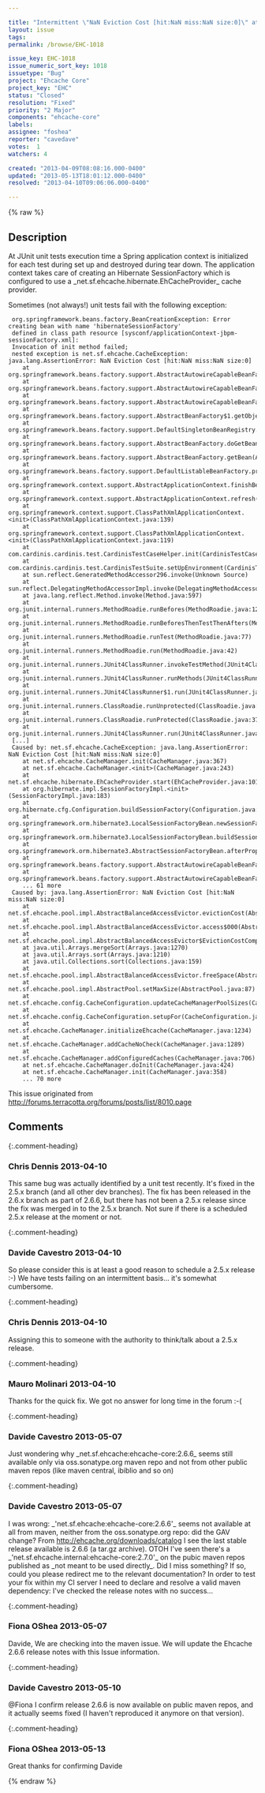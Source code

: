 ```yaml
---

title: "Intermittent \"NaN Eviction Cost [hit:NaN miss:NaN size:0]\" at CacheManager initialization time"
layout: issue
tags: 
permalink: /browse/EHC-1018

issue_key: EHC-1018
issue_numeric_sort_key: 1018
issuetype: "Bug"
project: "Ehcache Core"
project_key: "EHC"
status: "Closed"
resolution: "Fixed"
priority: "2 Major"
components: "ehcache-core"
labels: 
assignee: "foshea"
reporter: "cavedave"
votes:  1
watchers: 4

created: "2013-04-09T08:08:16.000-0400"
updated: "2013-05-13T18:01:12.000-0400"
resolved: "2013-04-10T09:06:06.000-0400"

---
```




{% raw %}



## Description

<div markdown="1" class="description">

At JUnit unit tests execution time a Spring application context is initialized for each test during set up and destroyed during tear down. 
The application context takes care of creating an Hibernate SessionFactory which is configured to use a \_net.sf.ehcache.hibernate.EhCacheProvider\_ cache provider. 

Sometimes (not always!) unit tests fail with the following exception: 


```
 org.springframework.beans.factory.BeanCreationException: Error creating bean with name 'hibernateSessionFactory' 
 defined in class path resource [sysconf/applicationContext-jbpm-sessionFactory.xml]: 
 Invocation of init method failed; 
 nested exception is net.sf.ehcache.CacheException: java.lang.AssertionError: NaN Eviction Cost [hit:NaN miss:NaN size:0]
 	at org.springframework.beans.factory.support.AbstractAutowireCapableBeanFactory.initializeBean(AbstractAutowireCapableBeanFactory.java:1420)
 	at org.springframework.beans.factory.support.AbstractAutowireCapableBeanFactory.doCreateBean(AbstractAutowireCapableBeanFactory.java:519)
 	at org.springframework.beans.factory.support.AbstractAutowireCapableBeanFactory.createBean(AbstractAutowireCapableBeanFactory.java:456)
 	at org.springframework.beans.factory.support.AbstractBeanFactory$1.getObject(AbstractBeanFactory.java:291)
 	at org.springframework.beans.factory.support.DefaultSingletonBeanRegistry.getSingleton(DefaultSingletonBeanRegistry.java:222)
 	at org.springframework.beans.factory.support.AbstractBeanFactory.doGetBean(AbstractBeanFactory.java:288)
 	at org.springframework.beans.factory.support.AbstractBeanFactory.getBean(AbstractBeanFactory.java:190)
 	at org.springframework.beans.factory.support.DefaultListableBeanFactory.preInstantiateSingletons(DefaultListableBeanFactory.java:563)
 	at org.springframework.context.support.AbstractApplicationContext.finishBeanFactoryInitialization(AbstractApplicationContext.java:895)
 	at org.springframework.context.support.AbstractApplicationContext.refresh(AbstractApplicationContext.java:425)
 	at org.springframework.context.support.ClassPathXmlApplicationContext.<init>(ClassPathXmlApplicationContext.java:139)
 	at org.springframework.context.support.ClassPathXmlApplicationContext.<init>(ClassPathXmlApplicationContext.java:119)
 	at com.cardinis.cardinis.test.CardinisTestCaseHelper.init(CardinisTestCaseHelper.java:233)
 	at com.cardinis.cardinis.test.CardinisTestSuite.setUpEnvironment(CardinisTestSuite.java:189)
 	at sun.reflect.GeneratedMethodAccessor296.invoke(Unknown Source)
 	at sun.reflect.DelegatingMethodAccessorImpl.invoke(DelegatingMethodAccessorImpl.java:25)
 	at java.lang.reflect.Method.invoke(Method.java:597)
 	at org.junit.internal.runners.MethodRoadie.runBefores(MethodRoadie.java:122)
 	at org.junit.internal.runners.MethodRoadie.runBeforesThenTestThenAfters(MethodRoadie.java:86)
 	at org.junit.internal.runners.MethodRoadie.runTest(MethodRoadie.java:77)
 	at org.junit.internal.runners.MethodRoadie.run(MethodRoadie.java:42)
 	at org.junit.internal.runners.JUnit4ClassRunner.invokeTestMethod(JUnit4ClassRunner.java:88)
 	at org.junit.internal.runners.JUnit4ClassRunner.runMethods(JUnit4ClassRunner.java:51)
 	at org.junit.internal.runners.JUnit4ClassRunner$1.run(JUnit4ClassRunner.java:44)
 	at org.junit.internal.runners.ClassRoadie.runUnprotected(ClassRoadie.java:27)
 	at org.junit.internal.runners.ClassRoadie.runProtected(ClassRoadie.java:37)
 	at org.junit.internal.runners.JUnit4ClassRunner.run(JUnit4ClassRunner.java:42)
 [...]
 Caused by: net.sf.ehcache.CacheException: java.lang.AssertionError: NaN Eviction Cost [hit:NaN miss:NaN size:0]
 	at net.sf.ehcache.CacheManager.init(CacheManager.java:367)
 	at net.sf.ehcache.CacheManager.<init>(CacheManager.java:243)
 	at net.sf.ehcache.hibernate.EhCacheProvider.start(EhCacheProvider.java:101)
 	at org.hibernate.impl.SessionFactoryImpl.<init>(SessionFactoryImpl.java:183)
 	at org.hibernate.cfg.Configuration.buildSessionFactory(Configuration.java:1294)
 	at org.springframework.orm.hibernate3.LocalSessionFactoryBean.newSessionFactory(LocalSessionFactoryBean.java:860)
 	at org.springframework.orm.hibernate3.LocalSessionFactoryBean.buildSessionFactory(LocalSessionFactoryBean.java:779)
 	at org.springframework.orm.hibernate3.AbstractSessionFactoryBean.afterPropertiesSet(AbstractSessionFactoryBean.java:211)
 	at org.springframework.beans.factory.support.AbstractAutowireCapableBeanFactory.invokeInitMethods(AbstractAutowireCapableBeanFactory.java:1477)
 	at org.springframework.beans.factory.support.AbstractAutowireCapableBeanFactory.initializeBean(AbstractAutowireCapableBeanFactory.java:1417)
 	... 61 more
 Caused by: java.lang.AssertionError: NaN Eviction Cost [hit:NaN miss:NaN size:0]
 	at net.sf.ehcache.pool.impl.AbstractBalancedAccessEvictor.evictionCost(AbstractBalancedAccessEvictor.java:172)
 	at net.sf.ehcache.pool.impl.AbstractBalancedAccessEvictor.access$000(AbstractBalancedAccessEvictor.java:37)
 	at net.sf.ehcache.pool.impl.AbstractBalancedAccessEvictor$EvictionCostComparator.compare(AbstractBalancedAccessEvictor.java:63)
 	at java.util.Arrays.mergeSort(Arrays.java:1270)
 	at java.util.Arrays.sort(Arrays.java:1210)
 	at java.util.Collections.sort(Collections.java:159)
 	at net.sf.ehcache.pool.impl.AbstractBalancedAccessEvictor.freeSpace(AbstractBalancedAccessEvictor.java:124)
 	at net.sf.ehcache.pool.impl.AbstractPool.setMaxSize(AbstractPool.java:87)
 	at net.sf.ehcache.config.CacheConfiguration.updateCacheManagerPoolSizes(CacheConfiguration.java:1656)
 	at net.sf.ehcache.config.CacheConfiguration.setupFor(CacheConfiguration.java:1545)
 	at net.sf.ehcache.CacheManager.initializeEhcache(CacheManager.java:1234)
 	at net.sf.ehcache.CacheManager.addCacheNoCheck(CacheManager.java:1289)
 	at net.sf.ehcache.CacheManager.addConfiguredCaches(CacheManager.java:706)
 	at net.sf.ehcache.CacheManager.doInit(CacheManager.java:424)
 	at net.sf.ehcache.CacheManager.init(CacheManager.java:358)
 	... 70 more
```


This issue originated from http://forums.terracotta.org/forums/posts/list/8010.page

</div>

## Comments


{:.comment-heading}
### **Chris Dennis** <span class="date">2013-04-10</span>

<div markdown="1" class="comment">

This same bug was actually identified by a unit test recently.  It's fixed in the 2.5.x branch (and all other dev branches).  The fix has been released in the 2.6.x branch as part of 2.6.6, but there has not been a 2.5.x release since the fix was merged in to the 2.5.x branch.  Not sure if there is a scheduled 2.5.x release at the moment or not.

</div>


{:.comment-heading}
### **Davide Cavestro** <span class="date">2013-04-10</span>

<div markdown="1" class="comment">

So please consider this is at least a good reason to schedule a 2.5.x release :-)
We have tests failing on an intermittent basis... it's somewhat cumbersome.

</div>


{:.comment-heading}
### **Chris Dennis** <span class="date">2013-04-10</span>

<div markdown="1" class="comment">

Assigning this to someone with the authority to think/talk about a 2.5.x release.

</div>


{:.comment-heading}
### **Mauro Molinari** <span class="date">2013-04-10</span>

<div markdown="1" class="comment">

Thanks for the quick fix. We got no answer for long time in the forum :-(

</div>


{:.comment-heading}
### **Davide Cavestro** <span class="date">2013-05-07</span>

<div markdown="1" class="comment">

Just wondering why \_net.sf.ehcache:ehcache-core:2.6.6\_ seems still available only via oss.sonatype.org maven repo and not from other public maven repos (like maven central, ibiblio and so on)

</div>


{:.comment-heading}
### **Davide Cavestro** <span class="date">2013-05-07</span>

<div markdown="1" class="comment">

I was wrong: \_'net.sf.ehcache:ehcache-core:2.6.6'\_ seems not available at all from maven, neither from the oss.sonatype.org repo: did the GAV change?
From http://ehcache.org/downloads/catalog I see the last stable release available is 2.6.6 (a tar.gz archive).
OTOH I've seen there's a \_'net.sf.ehcache.internal:ehcache-core:2.7.0'\_ on the pubic maven repos published as \_not meant to be used directly\_.
Did I miss something? If so, could you please redirect me to the relevant documentation? In order to test your fix within my CI server I need to declare and resolve a valid maven dependency: I've checked the release notes with no success...

</div>


{:.comment-heading}
### **Fiona OShea** <span class="date">2013-05-07</span>

<div markdown="1" class="comment">

Davide,
We are checking into the maven issue.
We will update the Ehcache 2.6.6 release notes with this Issue information.


</div>


{:.comment-heading}
### **Davide Cavestro** <span class="date">2013-05-10</span>

<div markdown="1" class="comment">

@Fiona
I confirm release 2.6.6 is now available on public maven repos, and it actually seems fixed (I haven't  reproduced it anymore on that version).

</div>


{:.comment-heading}
### **Fiona OShea** <span class="date">2013-05-13</span>

<div markdown="1" class="comment">

Great thanks for confirming Davide



</div>



{% endraw %}
